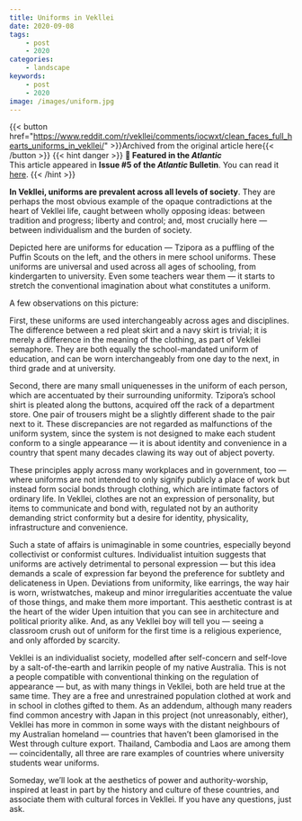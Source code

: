 ```yaml
---
title: Uniforms in Vekllei
date: 2020-09-08
tags:
    - post
    - 2020
categories:
    - landscape
keywords:
    - post
    - 2020
image: /images/uniform.jpg
---
```

{{< button href="https://www.reddit.com/r/vekllei/comments/iocwxt/clean_faces_full_hearts_uniforms_in_vekllei/" >}}Archived from the original article here{{< /button >}}
{{< hint danger >}}
**🌼 Featured in the *Atlantic***  
This article appeared in **Issue #5 of the *Atlantic* Bulletin**. You can read it [here](/docs/newsdesk/bulletin/2020/5).
{{< /hint >}}

**In Vekllei, uniforms are prevalent across all levels of society**. They are perhaps the most obvious example of the opaque contradictions at the heart of Vekllei life, caught between wholly opposing ideas: between tradition and progress; liberty and control; and, most crucially here — between individualism and the burden of society.

Depicted here are uniforms for education — Tzipora as a puffling of the Puffin Scouts on the left, and the others in mere school uniforms. These uniforms are universal and used across all ages of schooling, from kindergarten to university. Even some teachers wear them — it starts to stretch the conventional imagination about what constitutes a uniform.

A few observations on this picture:

First, these uniforms are used interchangeably across ages and disciplines. The difference between a red pleat skirt and a navy skirt is trivial; it is merely a difference in the meaning of the clothing, as part of Vekllei semaphore. They are both equally the school-mandated uniform of education, and can be worn interchangeably from one day to the next, in third grade and at university.

Second, there are many small uniquenesses in the uniform of each person, which are accentuated by their surrounding uniformity. Tzipora’s school shirt is pleated along the buttons, acquired off the rack of a department store. One pair of trousers might be a slightly different shade to the pair next to it. These discrepancies are not regarded as malfunctions of the uniform system, since the system is not designed to make each student conform to a single appearance — it is about identity and convenience in a country that spent many decades clawing its way out of abject poverty.

These principles apply across many workplaces and in government, too — where uniforms are not intended to only signify publicly a place of work but instead form social bonds through clothing, which are intimate factors of ordinary life. In Vekllei, clothes are not an expression of personality, but items to communicate and bond with, regulated not by an authority demanding strict conformity but a desire for identity, physicality, infrastructure and convenience.

Such a state of affairs is unimaginable in some countries, especially beyond collectivist or conformist cultures. Individualist intuition suggests that uniforms are actively detrimental to personal expression — but this idea demands a scale of expression far beyond the preference for subtlety and delicateness in Upen. Deviations from uniformity, like earrings, the way hair is worn, wristwatches, makeup and minor irregularities accentuate the value of those things, and make them more important. This aesthetic contrast is at the heart of the wider Upen intuition that you can see in architecture and political priority alike. And, as any Vekllei boy will tell you — seeing a classroom crush out of uniform for the first time is a religious experience, and only afforded by scarcity.

Vekllei is an individualist society, modelled after self-concern and self-love by a salt-of-the-earth and larrikin people of my native Australia. This is not a people compatible with conventional thinking on the regulation of appearance — but, as with many things in Vekllei, both are held true at the same time. They are a free and unrestrained population clothed at work and in school in clothes gifted to them.
As an addendum, although many readers find common ancestry with Japan in this project (not unreasonably, either), Vekllei has more in common in some ways with the distant neighbours of my Australian homeland — countries that haven’t been glamorised in the West through culture export. Thailand, Cambodia and Laos are among them — coincidentally, all three are rare examples of countries where university students wear uniforms.

Someday, we’ll look at the aesthetics of power and authority-worship, inspired at least in part by the history and culture of these countries, and associate them with cultural forces in Vekllei. If you have any questions, just ask.
